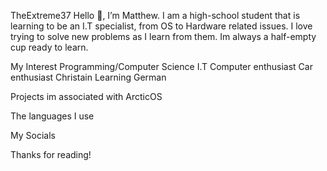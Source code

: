 TheExtreme37
Hello 👋, I’m Matthew. I am a high-school student that is learning to be an I.T specialist, from OS to Hardware related issues. I love trying to solve new problems as I learn
from them. Im always a half-empty cup ready to learn.

My Interest
Programming/Computer Science
I.T
Computer enthusiast
Car enthusiast
Christain
Learning German

Projects im associated with
ArcticOS

The languages I use

My Socials

Thanks for reading!
